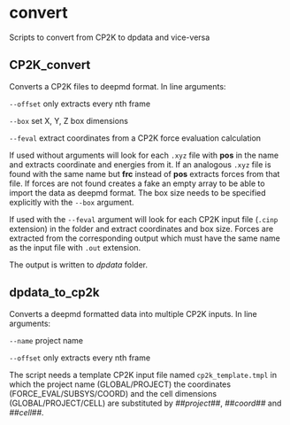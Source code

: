 # convert
Scripts to convert from CP2K to dpdata and vice-versa

## CP2K_convert

Converts a CP2K files to deepmd format. In line arguments:

`--offset`  only extracts every nth frame

`--box` set X, Y, Z box dimensions

`--feval` extract coordinates from a CP2K force evaluation calculation 


If used without arguments will look for each `.xyz` file  with **pos** in the name and extracts coordinate and energies from it. 
If an analogous `.xyz` file is found with the same name but **frc** instead of **pos** extracts forces from that file. 
If forces are not found creates a fake an empty array to be able to import the data as deepmd format. The box size needs to be specified explicitly with the `--box` argument.

If used with the `--feval` argument will look for each CP2K input file (`.cinp` extension) in the folder and extract coordinates and box size. Forces are extracted from the corresponding output which must have the same name as the input file with `.out` extension.

The output is written to _dpdata_ folder.

## dpdata_to_cp2k

Converts a deepmd formatted data into multiple CP2K inputs. In line arguments:

`--name`  project name

`--offset`  only extracts every nth frame

The script needs a template CP2K input file named `cp2k_template.tmpl` in which the project name (GLOBAL/PROJECT) the coordinates (FORCE_EVAL/SUBSYS/COORD) and the cell dimensions (GLOBAL/PROJECT/CELL)  are substituted by _##project##_, _##coord##_ and _##cell##_.





